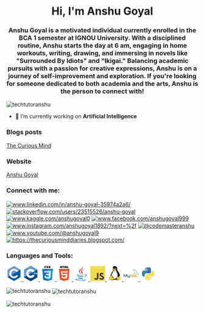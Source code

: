 <h1 align="center">Hi, I'm Anshu Goyal</h1>
<h3 align="center">Anshu Goyal is a motivated individual currently enrolled in the BCA 1 semester at IGNOU University. With a disciplined routine, Anshu starts the day at 6 am, engaging in home workouts, writing, drawing, and immersing in novels like "Surrounded By Idiots" and "Ikigai." Balancing academic pursuits with a passion for creative expressions, Anshu is on a journey of self-improvement and exploration. If you're looking for someone dedicated to both academia and the arts, Anshu is the person to connect with!</h3>

<p align="left"> <img src="https://komarev.com/ghpvc/?username=techtutoranshu&label=Profile%20views&color=0e75b6&style=flat" alt="techtutoranshu" /> </p>

- 🔭 I’m currently working on **Artificial Intelligence**

### Blogs posts
[The Curious Mind](https://thecuriousminddiaries.blogspot.com/)

### Website
[Anshu Goyal](https://sites.google.com/view/bytementor/me)


<h3 align="left">Connect with me:</h3>
<p align="left">
<a href="https://linkedin.com/in/www.linkedin.com/in/anshu-goyal-35974a2a6/" target="blank"><img align="center" src="https://raw.githubusercontent.com/rahuldkjain/github-profile-readme-generator/master/src/images/icons/Social/linked-in-alt.svg" alt="www.linkedin.com/in/anshu-goyal-35974a2a6/" height="30" width="40" /></a>
<a href="https://stackoverflow.com/users/stackoverflow.com/users/23515526/anshu-goyal" target="blank"><img align="center" src="https://raw.githubusercontent.com/rahuldkjain/github-profile-readme-generator/master/src/images/icons/Social/stack-overflow.svg" alt="stackoverflow.com/users/23515526/anshu-goyal" height="30" width="40" /></a>
<a href="https://kaggle.com/www.kaggle.com/anshugoyal0" target="blank"><img align="center" src="https://raw.githubusercontent.com/rahuldkjain/github-profile-readme-generator/master/src/images/icons/Social/kaggle.svg" alt="www.kaggle.com/anshugoyal0" height="30" width="40" /></a>
<a href="https://fb.com/www.facebook.com/anshugoyal999" target="blank"><img align="center" src="https://raw.githubusercontent.com/rahuldkjain/github-profile-readme-generator/master/src/images/icons/Social/facebook.svg" alt="www.facebook.com/anshugoyal999" height="30" width="40" /></a>
<a href="https://instagram.com/www.instagram.com/anshugoyal1892/?next=%2f" target="blank"><img align="center" src="https://raw.githubusercontent.com/rahuldkjain/github-profile-readme-generator/master/src/images/icons/Social/instagram.svg" alt="www.instagram.com/anshugoyal1892/?next=%2f" height="30" width="40" /></a>
<a href="https://medium.com/@codemasteranshu" target="blank"><img align="center" src="https://raw.githubusercontent.com/rahuldkjain/github-profile-readme-generator/master/src/images/icons/Social/medium.svg" alt="@codemasteranshu" height="30" width="40" /></a>
<a href="https://www.youtube.com/c/www.youtube.com/@anshugoyal9" target="blank"><img align="center" src="https://raw.githubusercontent.com/rahuldkjain/github-profile-readme-generator/master/src/images/icons/Social/youtube.svg" alt="www.youtube.com/@anshugoyal9" height="30" width="40" /></a>
<a href="/https://thecuriousminddiaries.blogspot.com/" target="blank"><img align="center" src="https://raw.githubusercontent.com/rahuldkjain/github-profile-readme-generator/master/src/images/icons/Social/rss.svg" alt="https://thecuriousminddiaries.blogspot.com/" height="30" width="40" /></a>
</p>

<h3 align="left">Languages and Tools:</h3>
<p align="left"> <a href="https://www.cprogramming.com/" target="_blank" rel="noreferrer"> <img src="https://raw.githubusercontent.com/devicons/devicon/master/icons/c/c-original.svg" alt="c" width="40" height="40"/> </a> <a href="https://www.w3schools.com/cpp/" target="_blank" rel="noreferrer"> <img src="https://raw.githubusercontent.com/devicons/devicon/master/icons/cplusplus/cplusplus-original.svg" alt="cplusplus" width="40" height="40"/> </a> <a href="https://www.w3schools.com/css/" target="_blank" rel="noreferrer"> <img src="https://raw.githubusercontent.com/devicons/devicon/master/icons/css3/css3-original-wordmark.svg" alt="css3" width="40" height="40"/> </a> <a href="https://www.w3.org/html/" target="_blank" rel="noreferrer"> <img src="https://raw.githubusercontent.com/devicons/devicon/master/icons/html5/html5-original-wordmark.svg" alt="html5" width="40" height="40"/> </a> <a href="https://www.java.com" target="_blank" rel="noreferrer"> <img src="https://raw.githubusercontent.com/devicons/devicon/master/icons/java/java-original.svg" alt="java" width="40" height="40"/> </a> <a href="https://developer.mozilla.org/en-US/docs/Web/JavaScript" target="_blank" rel="noreferrer"> <img src="https://raw.githubusercontent.com/devicons/devicon/master/icons/javascript/javascript-original.svg" alt="javascript" width="40" height="40"/> </a> <a href="https://www.linux.org/" target="_blank" rel="noreferrer"> <img src="https://raw.githubusercontent.com/devicons/devicon/master/icons/linux/linux-original.svg" alt="linux" width="40" height="40"/> </a> <a href="https://www.mysql.com/" target="_blank" rel="noreferrer"> <img src="https://raw.githubusercontent.com/devicons/devicon/master/icons/mysql/mysql-original-wordmark.svg" alt="mysql" width="40" height="40"/> </a> <a href="https://www.python.org" target="_blank" rel="noreferrer"> <img src="https://raw.githubusercontent.com/devicons/devicon/master/icons/python/python-original.svg" alt="python" width="40" height="40"/> </a> </p>

<p><img align="left" src="https://github-readme-stats.vercel.app/api/top-langs?username=techtutoranshu&show_icons=true&locale=en&layout=compact" alt="techtutoranshu" /></p>

<p>&nbsp;<img align="center" src="https://github-readme-stats.vercel.app/api?username=techtutoranshu&show_icons=true&locale=en" alt="techtutoranshu" /></p>

<p><img align="center" src="https://github-readme-streak-stats.herokuapp.com/?user=techtutoranshu&" alt="techtutoranshu" /></p>
